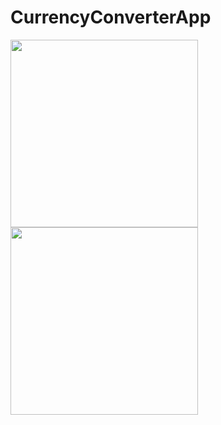 # CurrencyConverterApp

<img src="https://github.com/user-attachments/assets/4ce4312e-c5a1-4b68-8b8a-806c0b16e63c" width="300"/>
<img src="https://github.com/user-attachments/assets/ee399c92-2fc2-48e7-aebf-37bb169e1cd4" width="300"/>

